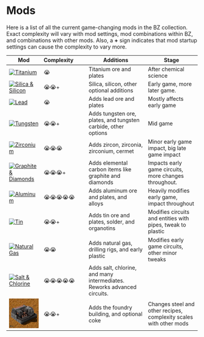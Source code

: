 # Mods

Here is a list of all the current game-changing mods in the BZ collection. Exact complexity will vary with mod settings, mod combinations within BZ, and combinations with other mods. Also, a **+** sign indicates that mod startup settings can cause the complexity to vary more.

Mod | Complexity&nbsp;&nbsp;&nbsp;&nbsp;&nbsp;&nbsp;&nbsp;| Additions | Stage
--|--|--|--
[![Titanium](https://raw.githubusercontent.com/brevven/titanium/master/thumbnail.png)](https://mods.factorio.com/mod/bztitanium)|😭|Titanium ore and plates|After chemical science
[![Silica & Silicon](https://raw.githubusercontent.com/brevven/silicon/master/thumbnail.png)](https://mods.factorio.com/mod/bzsilicon)|😭😭+|Silica, silicon, other optional additions|Early game, more later game.
[![Lead](https://raw.githubusercontent.com/brevven/lead/main/thumbnail.png)](https://mods.factorio.com/mod/bzlead)|😭|Adds lead ore and plates|Mostly affects early game
[![Tungsten](https://raw.githubusercontent.com/brevven/tungsten/main/thumbnail.png)](https://mods.factorio.com/mod/bztungsten)|😭😭+|Adds tungsten ore, plates, and tungsten carbide, other options|Mid game
[![Zirconium](https://raw.githubusercontent.com/brevven/zirconium/main/thumbnail.png)](https://mods.factorio.com/mod/bzzirconium)|😭😭😭|Adds zircon, zirconia, zirconium, cermet|Minor early game impact, big late game impact
[![Graphite & Diamonds](https://raw.githubusercontent.com/brevven/carbon/main/thumbnail.png)](https://mods.factorio.com/mod/bzcarbon)|😭😭😭+|Adds elemental carbon items like graphite and diamonds|Impacts early game circuits, more changes throughout.
[![Aluminum](https://raw.githubusercontent.com/brevven/aluminum/main/thumbnail.png)](https://mods.factorio.com/mod/bzaluminum)|😭😭😭😭😭|Adds aluminum ore and plates, and alloys|Heavily modifies early game, impact throughout
[![Tin](https://raw.githubusercontent.com/brevven/tin/main/thumbnail.png)](https://mods.factorio.com/mod/bztin)|😭😭+|Adds tin ore and plates, solder, and organotins|Modifies circuits and entities with pipes, tweak to plastic
[![Natural Gas](https://raw.githubusercontent.com/brevven/bzgas/main/thumbnail.png)](https://mods.factorio.com/mod/bzgas)|😭😭|Adds natural gas, drilling rigs, and early plastic|Modifies early game circuits, other minor tweaks
[![Salt & Chlorine](https://raw.githubusercontent.com/brevven/chlorine/main/thumbnail.png)](https://mods.factorio.com/mod/bzchlorine)|😭😭😭😭😭|Adds salt, chlorine, and many intermediates. Reworks advanced circuits.
[![Foundry](https://raw.githubusercontent.com/brevven/foundry/main/thumbnail.png)](https://mods.factorio.com/mod/bzfoundry)|😭😭+|Adds the foundry building, and optional coke|Changes steel and other recipes, complexity scales with other mods



